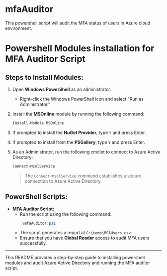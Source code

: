 # mfaAuditor
This powershell script will audit the MFA status of users in Azure cloud environment.



# Powershell Modules installation for MFA Auditor Script

## Steps to Install Modules:

1. Open **Windows PowerShell** as an administrator.
   - Right-click the Windows PowerShell icon and select "Run as Administrator."
   
2. Install the **MSOnline** module by running the following command:
   ```powershell
   Install-Module MSOnline
   ```

3. If prompted to install the **NuGet Provider**, type `Y` and press Enter.

4. If prompted to install from the **PSGallery**, type `Y` and press Enter.

5. As an Administrator, run the following cmdlet to connect to Azure Active Directory:
   ```powershell
   Connect-MsolService
   ```

   > The `Connect-MsolService` command establishes a secure connection to Azure Active Directory.

## PowerShell Scripts:

- **MFA Auditor Script:**
   - Run the script using the following command:
     ```powershell
     .\mfaAuditor.ps1
     ```
   - The script generates a report at `C:\temp\MFAUsers.csv`.
   - Ensure that you have **Global Reader** access to audit MFA users successfully.

---

This README provides a step-by-step guide to installing powershell modules and audit Azure Active Directory and running the MFA auditor script.
